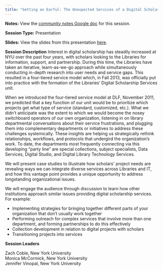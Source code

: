 ```yaml
---
title: "Getting an Earful: The Unexpected Services of a Digital Scholarship Unit"
---
```


**Notes:** View the [community notes Google doc](https://docs.google.com/document/d/1JZUbN6iyeZXBGhuc9QK6YlThi6w80cFw_dqXMJtwwks/ "Getting an Earful - community notes") for this session.

**Session Type:** Presentation

**Slides:** View the slides from this presentation [here](http://hdl.handle.net/2451/33806).

**Session Description**
Interest in digital scholarship has steadily increased at NYU over the past four years, with scholars looking to the Libraries for information, support, and partnership. During this time, the Libraries have taken an iterative, learn-as-we-go approach while simultaneously conducting in-depth research into user needs and service gaps. This resulted in a four-tiered service model which, in Fall 2013, was officially put into practice with the formation of the Libraries’ Digital Scholarship Services unit.

When we introduced the four-tiered service model at DLF, November 2011, we predicted that a key function of our unit would be to prioritize which projects get what type of service (standard, customized, etc.). What we didn’t anticipate was the extent to which we would become the nosey switchboard operators of our own organization, listening in on library departmental conversations about their service frustrations, and plugging them into complementary departments or initiatives to address these challenges systemically. These insights are helping us strategically rethink relationships, workflows, and protocols that undergird the organization’s work. To date, the departments most frequently connecting via this developing “party line” are special collections, subject specialists, Data Services, Digital Studio, and Digital Library Technology Services.

We will present case studies to illustrate how scholars' project needs are revealing ways we can integrate diverse services across Libraries and IT, and how this vantage point provides a unique opportunity to address longstanding organizational issues.

We will engage the audience through discussion to learn how other institutions approach similar issues providing digital scholarship services. For example:

* Implementing strategies for bringing together different parts of your organization that don’t usually work together
* Performing outreach for complex services that involve more than one department, and forming partnerships to do this effectively
* Collection development in relation to digital projects with scholars
* Transitioning projects into services

**Session Leaders**

Zach Coble, New York University\
Monica McCormick, New York University\
Jennifer Vinopal, New York University
